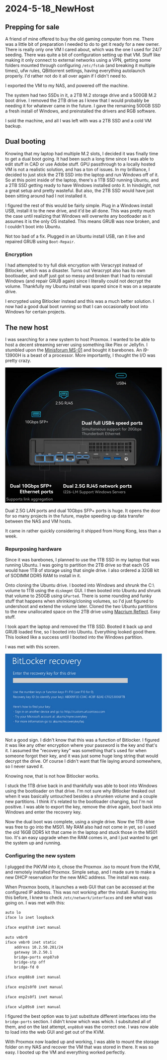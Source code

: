 # 2024-5-18_NewHost

## Prepping for sale

A friend of mine offered to buy the old gaming computer from me. There was a little bit of preparation I needed to do to get it ready for a new owner. There is really only one VM I cared about, which was the one I used for 24/7 seeding. There was quite a bit of configuration setting up that VM. Stuff like making it only connect to external networks using a VPN, getting some folders mounted through configuring ``/etc/fstab`` (and breaking it multiple times), ufw rules, QBittorrent settings, having everything autolaunch properly. I'd rather not do it all over again if I didn't need to.

I exported the VM to my NAS, and powered off the machine.

The system had two SSDs in it, a 2TB M.2 storage drive and a 500GB M.2 boot drive. I removed the 2TB drive as I knew that I would probably be needing it for whatever came in the future. I gave the remaining 500GB SSD a fresh install of Windows, and preinstalled the drivers and RGB software.

I sold the machine, and all I was left with was a 2TB SSD and a cold VM backup.

## Dual booting

Knowing that my laptop had multiple M.2 slots, I decided it was finally time to get a dual boot going. It had been such a long time since I was able to edit stuff in CAD or use Adobe stuff. GPU passthrough to a locally hosted VM is not a realistic solution, and has a ton of issues. In my brilliance, I decided to just stick the 2TB SSD into the laptop and run Windows off of it. So at this point inside of the laptop, there's a 1TB SSD running Ubuntu, and a 2TB SSD getting ready to have Windows installed onto it. In hindsight, not a great setup and pretty wasteful. But also, the 2TB SSD would have just been sitting around had I not installed it.

I figured the rest of this would be fairly simple. Plug in a Windows install USB, install it to the new drive, and it'd be all done. This was pretty much the case until realizing that Windows will overwrite any bootloader as it assumes it is the only OS installed. This means GRUB was now broken, and I couldn't boot into Ubuntu.

Not too bad of a fix. Plugged in an Ubuntu install USB, ran it live and repaired GRUB using ``Boot-Repair``.

### Encryption

I had attempted to try full disk encryption with Veracrypt instead of Bitlocker, which was a disaster. Turns out Veracrypt also has its own bootloader, and stuff just got so messy and broken that I had to reinstall Windows (and repair GRUB again) since I literally could not decrypt the volume. Thankfully my Ubuntu install was spared since it was on a separate drive.

I encrypted using Bitlocker instead and this was a much better solution. I now had a good dual boot running so that I can occasionally boot into Windows for certain projects.

## The new host

I was searching for a new system to host Proxmox. I wanted to be able to host a decent streaming server using something like Plex or Jellyfin. I stumbled upon the [Minisforum MS-01](https://store.minisforum.com/products/minisforum-ms-01) and bought it barebones. An i9-13900H is a beast of a processor. More importantly, I thought the I/O was pretty crazy.

![MS01](/Entries/2024-5-18_NewHost/MS01.png)

Dual 2.5G LAN ports and dual 10Gbps SFP+ ports is huge. It opens the door for so many projects in the future, maybe speeding up data transfer between the NAS and VM hosts.

It came in rather quickly considering it shipped from Hong Kong, less than a week.

### Repurposing hardware

Since it was barebones, I planned to use the 1TB SSD in my laptop that was running Ubuntu. I was going to partition the 2TB drive so that each OS would have 1TB of storage using that single drive. I also ordered a 32GB kit of SODIMM DDR5 RAM to install in it.

Onto cloning the Ubuntu drive. I booted into Windows and shrunk the C:\ volume to 1TB using the ``diskmgmt`` GUI. I then booted into Ubuntu and shrunk that volume to 250GB using ``GParted``. There is some rounding and funky stuff that happens when shrinking/cloning volumes, so I'd just figured to undershoot and extend the volume later. Cloned the two Ubuntu partitions to the new unallocated space on the 2TB drive using [Macrium Reflect](https://www.macrium.com/). Easy stuff.

I took apart the laptop and removed the 1TB SSD. Booted it back up and GRUB loaded fine, so I booted into Ubuntu. Everything looked good there. This looked like a success until I booted into the Windows partition.

I was met with this screen.

![Bitlocker](/Entries/2024-5-18_NewHost/Bitlocker.png)

Not a good sign. I didn't know that this was a function of Bitlocker. I figured it was like any other encryption where your password is the key and that's it. I assumed the "recovery key" was something that's used for when someone forgot their key, and it was just some huge long string that would decrypt the drive. Of course I didn't want that file laying around somewhere, so I never saved it.

Knowing now, that is not how Bitlocker works.

I stuck the 1TB drive back in and thankfully was able to boot into Windows using the bootloader on that drive. I'm not sure why Bitlocker freaked out when it was basically untouched besides a shrunken volume and a couple new partitions. I think it's related to the bootloader changing, but I'm not positive. I was able to export the key, remove the drive again, boot back into Windows and enter the recovery key.

Now the dual boot was complete, using a single drive. Now the 1TB drive was free to go into the MS01. My RAM also had not come in yet, so I used the old 16GB DDR5 kit that came in the laptop and stuck those in the MS01 too. It's an easy upgrade when the RAM comes in, and I just wanted to get the system up and running.

### Configuring the new system

I plugged the PiKVM into it, chose the Proxmox .iso to mount from the KVM, and remotely installed Proxmox. Simple setup, and I made sure to make a new DHCP reservation for the new MAC address. The install was easy.

When Proxmox boots, it launches a web GUI that can be accessed at the configured IP address. This was not working after the install. Running into this before, I knew to check ``/etc/network/interfaces`` and see what was going on. I was met with this:

```
auto lo
iface lo inet loopback

iface enp87s0 inet manual

auto vmbr0
iface vmbr0 inet static
    address 10.2.50.201/24
    gateway 10.2.50.1
    bridge-ports enp87s0
    bridge-stp off
    bridge-fd 0

iface enp88s0 inet manual

iface enp2s0f0 inet manual

iface enp2s0f1 inet manual

iface wlp89s0 inet manual
```

I figured the best option was to just substitute different interfaces into the ``bridge-ports`` section. I didn't know which was which. I subsituted all of them, and on the last attempt, ``enp88s0`` was the correct one. I was now able to load into the web GUI and get out of the KVM.

With Proxmox now loaded up and working, I was able to mount the storage folder on my NAS and recover the VM that was stored in there. It was so easy. I booted up the VM and everything worked perfectly.